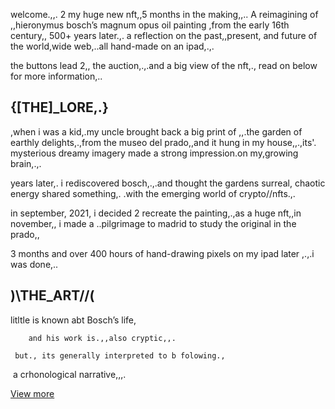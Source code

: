 welcome.,,. 2 my huge new nft,,5 months in the making,,..
A reimagining of ,,hieronymus bosch’s magnum opus
oil painting ,from the early 16th century,,
500+ years later.,. a reflection on the past,,present,
and future of the world,wide web,..all hand-made on an ipad,.,.

the buttons lead 2,, the auction,.,.and a big view of the nft,.,
read on below for more information,..

## {[THE]_LORE,.}

,when i was a kid,.my uncle brought back a big print of ,,.the garden of earthly delights,.,from the museo del prado,,and it hung in my house,,.,its'. mysterious dreamy imagery made a strong impression.on my,growing brain,.,.

years later,. i rediscovered bosch,.,.and thought the gardens surreal, chaotic energy shared something,. .with the emerging world of crypto//nfts.,.

in september, 2021, i decided 2 recreate the painting,.,as a huge nft,,in november,, i made a ..pilgrimage to madrid to study the original in the prado,,

3 months and over 400 hours of hand-drawing pixels on my ipad later ,.,.i was done,..

## )\\__THE_ART__//(

litltle is known abt Bosch’s life,

        and his work is.,,also cryptic,,.

     but., its generally interpreted to b folowing.,
‍
                                a crhonological narrative,,,.


[View more](https://www.gardenofethlydelights.xyz/)

